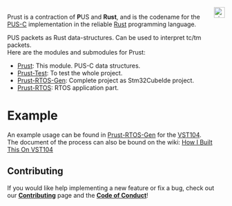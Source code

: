 <a href="http://www.visionspace.com">
   <img src="https://www.visionspace.com/img/VISIONSPACE_HZ_BLACK_HR.png" alt="visionspace logo" title="visionspace_cicd" align="right" height="25px" />
</a>

Prust is a contraction of **P**US and **Rust**, and is the codename for the [PUS-C](https://ecss.nl/standard/ecss-e-st-70-41c-space-engineering-telemetry-and-telecommand-packet-utilization-15-april-2016/) implementation in the reliable [Rust](https://www.rust-lang.org/) programming language. 

<!-- There is a github wiki provided with explanations about how to use this project please refer to the links below for more information;
* [How To Run This Project](https://github.com/visionspacetec/Prust/wiki/How-to-Run-This-Project)
* [How to Use the Client Crate](https://github.com/visionspacetec/Prust/wiki/How-to-Use-the-Client-Crate)
* [How to Add a Function](https://github.com/visionspacetec/Prust/wiki/How-to-Add-a-Function) -->
PUS packets as Rust data-structures. Can be used to interpret tc/tm packets.   
Here are the modules and submodules for Prust:  
- [Prust](https://github.com/visionspacetec/Prust): This module. PUS-C data structures.  
- [Prust-Test](https://github.com/visionspacetec/Prust-Test): To test the whole project.
- [Prust-RTOS-Gen](https://github.com/visionspacetec/Prust-RTOS-Gen): Complete project as Stm32CubeIde project.
- [Prust-RTOS](https://github.com/visionspacetec/Prust-RTOS): RTOS application part.

# Example
An example usage can be found in [Prust-RTOS-Gen](https://github.com/visionspacetec/Prust-RTOS-Gen) for the [VST104](https://github.com/visionspacetec/VST104-Sierra).  
The document of the process can also be bound on the wiki: [How I Built This On VST104](https://github.com/visionspacetec/Prust/wiki/How-I-Built-This-On-VST104)


## Contributing

If you would like help implementing a new feature or fix a bug, check out our **[Contributing](https://github.com/visionspacetec/Prust/blob/master/.github/contributing.md)** page and the **[Code of Conduct](https://github.com/visionspacetec/Prust/blob/master/.github/code_of_conduct.md)**!
